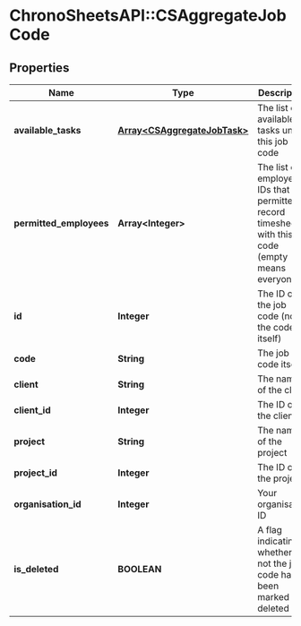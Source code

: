 # ChronoSheetsAPI::CSAggregateJobCode

## Properties
Name | Type | Description | Notes
------------ | ------------- | ------------- | -------------
**available_tasks** | [**Array&lt;CSAggregateJobTask&gt;**](CSAggregateJobTask.md) | The list of available tasks under this job code | [optional] 
**permitted_employees** | **Array&lt;Integer&gt;** | The list of employee IDs that are permitted to record timesheets with this job code (empty means everyone) | [optional] 
**id** | **Integer** | The ID of the job code (not the code itself) | [optional] 
**code** | **String** | The job code itself | [optional] 
**client** | **String** | The name of the client | [optional] 
**client_id** | **Integer** | The ID of the client | [optional] 
**project** | **String** | The name of the project | [optional] 
**project_id** | **Integer** | The ID of the project | [optional] 
**organisation_id** | **Integer** | Your organisation ID | [optional] 
**is_deleted** | **BOOLEAN** | A flag indicating whether or not the job code has been marked as deleted | [optional] 


